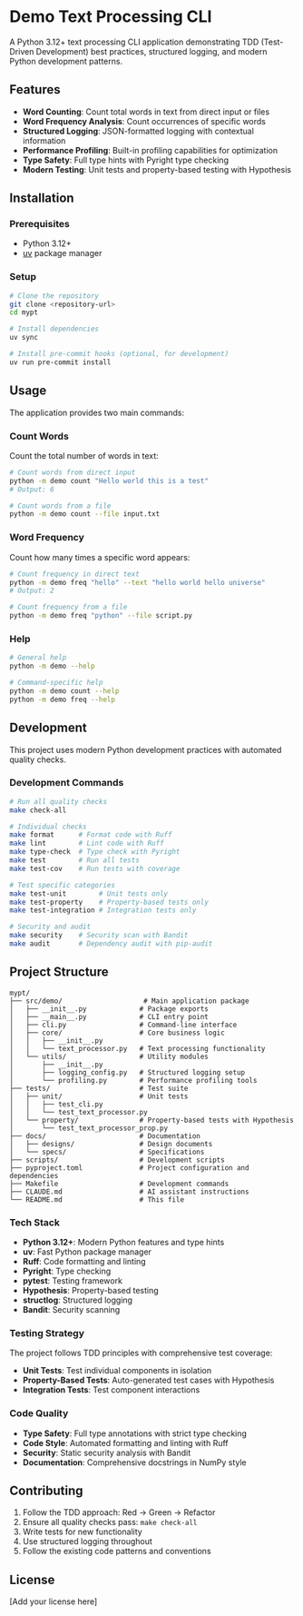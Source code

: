 # Demo Text Processing CLI

A Python 3.12+ text processing CLI application demonstrating TDD (Test-Driven Development) best practices, structured logging, and modern Python development patterns.

## Features

- **Word Counting**: Count total words in text from direct input or files
- **Word Frequency Analysis**: Count occurrences of specific words
- **Structured Logging**: JSON-formatted logging with contextual information
- **Performance Profiling**: Built-in profiling capabilities for optimization
- **Type Safety**: Full type hints with Pyright type checking
- **Modern Testing**: Unit tests and property-based testing with Hypothesis

## Installation

### Prerequisites

- Python 3.12+
- [uv](https://docs.astral.sh/uv/) package manager

### Setup

```bash
# Clone the repository
git clone <repository-url>
cd mypt

# Install dependencies
uv sync

# Install pre-commit hooks (optional, for development)
uv run pre-commit install
```

## Usage

The application provides two main commands:

### Count Words

Count the total number of words in text:

```bash
# Count words from direct input
python -m demo count "Hello world this is a test"
# Output: 6

# Count words from a file
python -m demo count --file input.txt
```

### Word Frequency

Count how many times a specific word appears:

```bash
# Count frequency in direct text
python -m demo freq "hello" --text "hello world hello universe"
# Output: 2

# Count frequency from a file
python -m demo freq "python" --file script.py
```

### Help

```bash
# General help
python -m demo --help

# Command-specific help
python -m demo count --help
python -m demo freq --help
```

## Development

This project uses modern Python development practices with automated quality checks.

### Development Commands

```bash
# Run all quality checks
make check-all

# Individual checks
make format      # Format code with Ruff
make lint        # Lint code with Ruff
make type-check  # Type check with Pyright
make test        # Run all tests
make test-cov    # Run tests with coverage

# Test specific categories
make test-unit        # Unit tests only
make test-property    # Property-based tests only
make test-integration # Integration tests only

# Security and audit
make security    # Security scan with Bandit
make audit       # Dependency audit with pip-audit
```

## Project Structure

```
mypt/
├── src/demo/                    # Main application package
│   ├── __init__.py             # Package exports
│   ├── __main__.py             # CLI entry point
│   ├── cli.py                  # Command-line interface
│   ├── core/                   # Core business logic
│   │   ├── __init__.py
│   │   └── text_processor.py   # Text processing functionality
│   └── utils/                  # Utility modules
│       ├── __init__.py
│       ├── logging_config.py   # Structured logging setup
│       └── profiling.py        # Performance profiling tools
├── tests/                      # Test suite
│   ├── unit/                   # Unit tests
│   │   ├── test_cli.py
│   │   └── test_text_processor.py
│   └── property/               # Property-based tests with Hypothesis
│       └── test_text_processor_prop.py
├── docs/                       # Documentation
│   ├── designs/                # Design documents
│   └── specs/                  # Specifications
├── scripts/                    # Development scripts
├── pyproject.toml              # Project configuration and dependencies
├── Makefile                    # Development commands
├── CLAUDE.md                   # AI assistant instructions
└── README.md                   # This file
```

### Tech Stack

- **Python 3.12+**: Modern Python features and type hints
- **uv**: Fast Python package manager
- **Ruff**: Code formatting and linting
- **Pyright**: Type checking
- **pytest**: Testing framework
- **Hypothesis**: Property-based testing
- **structlog**: Structured logging
- **Bandit**: Security scanning

### Testing Strategy

The project follows TDD principles with comprehensive test coverage:

- **Unit Tests**: Test individual components in isolation
- **Property-Based Tests**: Auto-generated test cases with Hypothesis
- **Integration Tests**: Test component interactions

### Code Quality

- **Type Safety**: Full type annotations with strict type checking
- **Code Style**: Automated formatting and linting with Ruff
- **Security**: Static security analysis with Bandit
- **Documentation**: Comprehensive docstrings in NumPy style

## Contributing

1. Follow the TDD approach: Red → Green → Refactor
2. Ensure all quality checks pass: `make check-all`
3. Write tests for new functionality
4. Use structured logging throughout
5. Follow the existing code patterns and conventions

## License

[Add your license here]